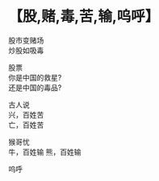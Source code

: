 # 【股,赌,毒,苦,输,呜呼】

股市变赌场  
炒股如吸毒

股票  
你是中国的救星?  
还是中国的毒品?

古人说  
兴，百姓苦   
亡，百姓苦

猴哥忧  
牛，百姓输 
熊，百姓输

呜呼